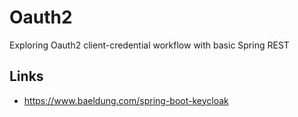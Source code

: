 # Oauth2
Exploring Oauth2 client-credential workflow with basic Spring REST

## Links
- https://www.baeldung.com/spring-boot-keycloak

